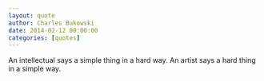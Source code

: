 ```yaml
---
layout: quote
author: Charles Bukowski
date: 2014-02-12 00:00:00 
categories: [quotes]
---
```


An intellectual says a simple thing in a hard way. An artist says a hard thing in a simple way.